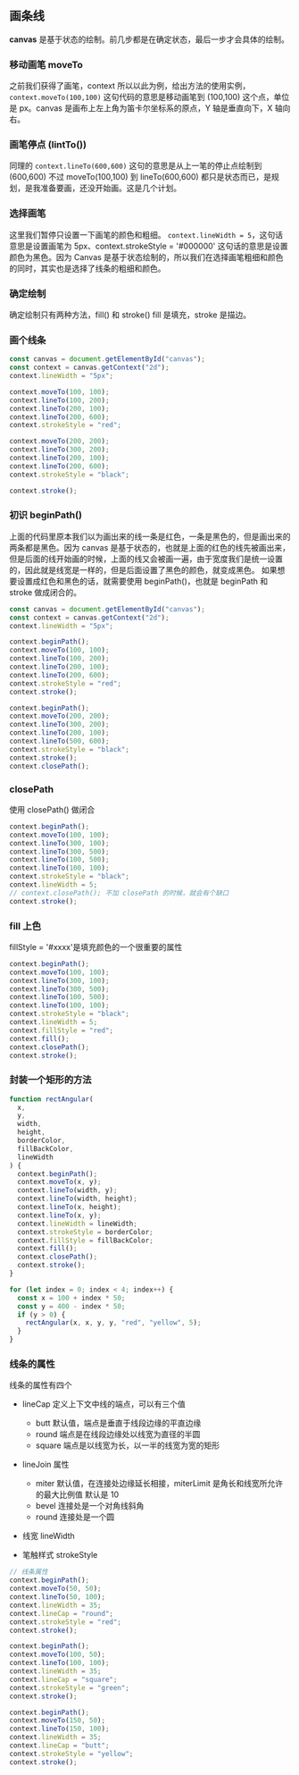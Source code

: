 ## 画条线

**canvas** 是基于状态的绘制。前几步都是在确定状态，最后一步才会具体的绘制。

### 移动画笔 moveTo

之前我们获得了画笔，context 所以以此为例，给出方法的使用实例，`context.moveTo(100,100)` 这句代码的意思是移动画笔到 (100,100) 这个点，单位是 px。canvas 是画布上左上角为笛卡尔坐标系的原点，Y 轴是垂直向下，X 轴向右。

### 画笔停点 (lintTo())

同理的 `context.lineTo(600,600)` 这句的意思是从上一笔的停止点绘制到 (600,600) 不过 moveTo(100,100) 到 lineTo(600,600) 都只是状态而已，是规划，是我准备要画，还没开始画。这是几个计划。

### 选择画笔

这里我们暂停只设置一下画笔的颜色和粗细。 `context.lineWidth = 5`，这句话意思是设置画笔为 5px、context.strokeStyle = '#000000' 这句话的意思是设置颜色为黑色。因为 Canvas 是基于状态绘制的，所以我们在选择画笔粗细和颜色的同时，其实也是选择了线条的粗细和颜色。

### 确定绘制

确定绘制只有两种方法，fill() 和 stroke() fill 是填充，stroke 是描边。

### 画个线条

```js
const canvas = document.getElementById("canvas");
const context = canvas.getContext("2d");
context.lineWidth = "5px";

context.moveTo(100, 100);
context.lineTo(100, 200);
context.lineTo(200, 100);
context.lineTo(200, 600);
context.strokeStyle = "red";

context.moveTo(200, 200);
context.lineTo(300, 200);
context.lineTo(200, 100);
context.lineTo(200, 600);
context.strokeStyle = "black";

context.stroke();
```

### 初识 beginPath()

上面的代码里原本我们以为画出来的线一条是红色，一条是黑色的，但是画出来的两条都是黑色。因为 canvas 是基于状态的，也就是上面的红色的线先被画出来，但是后面的线开始画的时候，上面的线又会被画一遍，由于宽度我们是统一设置的，因此就是线宽是一样的，但是后面设置了黑色的颜色，就变成黑色。
如果想要设置成红色和黑色的话，就需要使用 beginPath()，也就是 beginPath 和 stroke 做成闭合的。

```js
const canvas = document.getElementById("canvas");
const context = canvas.getContext("2d");
context.lineWidth = "5px";

context.beginPath();
context.moveTo(100, 100);
context.lineTo(100, 200);
context.lineTo(200, 100);
context.lineTo(200, 600);
context.strokeStyle = "red";
context.stroke();

context.beginPath();
context.moveTo(200, 200);
context.lineTo(300, 200);
context.lineTo(200, 100);
context.lineTo(500, 600);
context.strokeStyle = "black";
context.stroke();
context.closePath();
```

### closePath

使用 closePath() 做闭合

```js
context.beginPath();
context.moveTo(100, 100);
context.lineTo(300, 100);
context.lineTo(300, 500);
context.lineTo(100, 500);
context.lineTo(100, 100);
context.strokeStyle = "black";
context.lineWidth = 5;
// context.closePath(); 不加 closePath 的时候，就会有个缺口
context.stroke();
```

### fill 上色

fillStyle = '#xxxx'是填充颜色的一个很重要的属性

```js
context.beginPath();
context.moveTo(100, 100);
context.lineTo(300, 100);
context.lineTo(300, 500);
context.lineTo(100, 500);
context.lineTo(100, 100);
context.strokeStyle = "black";
context.lineWidth = 5;
context.fillStyle = "red";
context.fill();
context.closePath();
context.stroke();
```

### 封装一个矩形的方法

```js
function rectAngular(
  x,
  y,
  width,
  height,
  borderColor,
  fillBackColor,
  lineWidth
) {
  context.beginPath();
  context.moveTo(x, y);
  context.lineTo(width, y);
  context.lineTo(width, height);
  context.lineTo(x, height);
  context.lineTo(x, y);
  context.lineWidth = lineWidth;
  context.strokeStyle = borderColor;
  context.fillStyle = fillBackColor;
  context.fill();
  context.closePath();
  context.stroke();
}

for (let index = 0; index < 4; index++) {
  const x = 100 + index * 50;
  const y = 400 - index * 50;
  if (y > 0) {
    rectAngular(x, x, y, y, "red", "yellow", 5);
  }
}
```

### 线条的属性

线条的属性有四个

- lineCap 定义上下文中线的端点，可以有三个值

  - butt 默认值，端点是垂直于线段边缘的平直边缘
  - round 端点是在线段边缘处以线宽为直径的半圆
  - square 端点是以线宽为长，以一半的线宽为宽的矩形

- lineJoin 属性

  - miter 默认值，在连接处边缘延长相接，miterLimit 是角长和线宽所允许的最大比例值 默认是 10
  - bevel 连接处是一个对角线斜角
  - round 连接处是一个圆

- 线宽 lineWidth
- 笔触样式 strokeStyle

```js
// 线条属性
context.beginPath();
context.moveTo(50, 50);
context.lineTo(50, 100);
context.lineWidth = 35;
context.lineCap = "round";
context.strokeStyle = "red";
context.stroke();

context.beginPath();
context.moveTo(100, 50);
context.lineTo(100, 100);
context.lineWidth = 35;
context.lineCap = "square";
context.strokeStyle = "green";
context.stroke();

context.beginPath();
context.moveTo(150, 50);
context.lineTo(150, 100);
context.lineWidth = 35;
context.lineCap = "butt";
context.strokeStyle = "yellow";
context.stroke();
```
